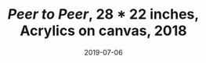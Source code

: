 ---
layout: allprojectdetail
title:  <i>Peer to Peer</i>, 28 * 22 inches, Acrylics on canvas, 2018
type: image
date:   2019-07-06
image: Taeyoon_Choi_Peer_to_Peer_JS_201907_taeyoonstudiovisit_24.jpg
meta: 
orientation: horizontal
alt-text: A studio shot of three or more paintings. Colorful shapes and letterings. One of the painting has words "Peer to Peer, IRL, Online" Another painting has cartoon figures in black and white, as well as purple shapes. Paintings are laid out on a wooden floor.  
categories: all-paintings
 
---